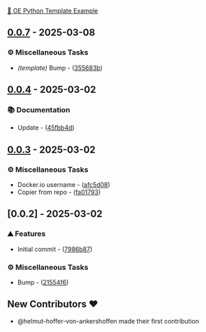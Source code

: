 [🧠 OE Python Template Example](https://oe-python-template-example.readthedocs.io/en/latest/)

## [0.0.7](https://github.com/helmut-hoffer-von-ankershoffen/oe-python-template-example/compare/v0.0.4..0.0.7) - 2025-03-08

### ⚙️ Miscellaneous Tasks

- *(template)* Bump - ([355683b](https://github.com/helmut-hoffer-von-ankershoffen/oe-python-template-example/commit/355683b69c3ef67461b9d7a562c71fcd5e048ad9))


## [0.0.4](https://github.com/helmut-hoffer-von-ankershoffen/oe-python-template-example/compare/v0.0.3..v0.0.4) - 2025-03-02

### 📚 Documentation

- Update - ([45fbb4d](https://github.com/helmut-hoffer-von-ankershoffen/oe-python-template-example/commit/45fbb4d287dc8575bbe5895f14f52186a42e8c56))


## [0.0.3](https://github.com/helmut-hoffer-von-ankershoffen/oe-python-template-example/compare/v0.0.2..v0.0.3) - 2025-03-02

### ⚙️ Miscellaneous Tasks

- Docker.io username - ([afc5d08](https://github.com/helmut-hoffer-von-ankershoffen/oe-python-template-example/commit/afc5d08c6ccc5f6c6c3824600c4e0fdef1690154))
- Copier from repo - ([fa01793](https://github.com/helmut-hoffer-von-ankershoffen/oe-python-template-example/commit/fa017930245289f795bbfe9a3204f75103fd19bc))


## [0.0.2] - 2025-03-02

### ⛰️  Features

- Initial commit - ([7986b87](https://github.com/helmut-hoffer-von-ankershoffen/oe-python-template-example/commit/7986b87fef683b0274acc87c6a11404f13de874e))

### ⚙️ Miscellaneous Tasks

- Bump - ([21554f6](https://github.com/helmut-hoffer-von-ankershoffen/oe-python-template-example/commit/21554f61f5cee12c9595b71381888bfa281c8005))

## New Contributors ❤️

* @helmut-hoffer-von-ankershoffen made their first contribution



